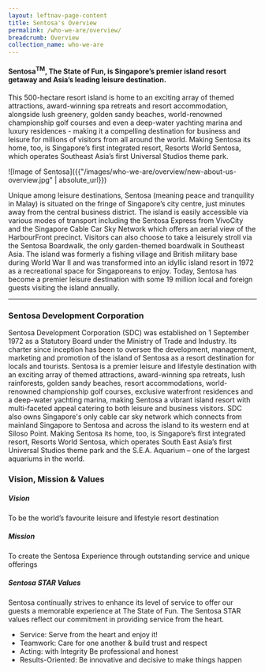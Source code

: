 ```yaml
---
layout: leftnav-page-content
title: Sentosa's Overview
permalink: /who-we-are/overview/
breadcrumb: Overview
collection_name: who-we-are
---
```


#### **Sentosa<sup>TM</sup>, The State of Fun, is Singapore’s premier island resort getaway and Asia’s leading leisure destination.**

This 500-hectare resort island is home to an exciting array of themed attractions, award-winning spa retreats and resort accommodation, alongside lush greenery, golden sandy beaches, world-renowned championship golf courses and even a deep-water yachting marina and luxury residences - making it a compelling destination for business and leisure for millions of visitors from all around the world. Making Sentosa its home, too, is Singapore’s first integrated resort, Resorts World Sentosa, which operates Southeast Asia’s first Universal Studios theme park.

![Image of Sentosa]({{"/images/who-we-are/overview/new-about-us-overview.jpg" | absolute_url}})

Unique among leisure destinations, Sentosa (meaning peace and tranquility in Malay) is situated on the fringe of Singapore’s city centre, just minutes away from the central business district. The island is easily accessible via various modes of transport including the Sentosa Express from VivoCity and the Singapore Cable Car Sky Network which offers an aerial view of the HarbourFront precinct. Visitors can also choose to take a leisurely stroll via the Sentosa Boardwalk, the only garden-themed boardwalk in Southeast Asia. The island was formerly a fishing village and British military base during World War II and was transformed into an idyllic island resort in 1972 as a recreational space for Singaporeans to enjoy. Today, Sentosa has become a premier leisure destination with some 19 million local and foreign guests visiting the island annually.

---

### **Sentosa Development Corporation**


Sentosa Development Corporation (SDC) was established on 1 September 1972 as a Statutory Board under the Ministry of Trade and Industry. Its charter since inception has been to oversee the development, management, marketing and promotion of the island of Sentosa as a resort destination for locals and tourists. Sentosa is a premier leisure and lifestyle destination with an exciting array of themed attractions, award-winning spa retreats, lush rainforests, golden sandy beaches, resort accommodations, world-renowned championship golf courses, exclusive waterfront residences and a deep-water yachting marina, making Sentosa a vibrant island resort with multi-faceted appeal catering to both leisure and business visitors. SDC also owns Singapore's only cable car sky network which connects from mainland Singapore to Sentosa and across the island to its western end at Siloso Point. Making Sentosa its home, too, is Singapore’s first integrated resort, Resorts World Sentosa, which operates South East Asia’s first Universal Studios theme park and the S.E.A. Aquarium – one of the largest aquariums in the world.


### **Vision, Mission & Values**

##### **Vision**
To be the world’s favourite leisure and lifestyle resort destination

##### **Mission**
To create the Sentosa Experience through outstanding service and unique offerings

##### **Sentosa STAR Values**
Sentosa continually strives to enhance its level of service to offer our guests a memorable experience at The State of Fun. The Sentosa STAR values reflect our commitment in providing service from the heart.

* Service: Serve from the heart and enjoy it!
* Teamwork: Care for one another & build trust and respect
* Acting: with Integrity Be professional and honest
* Results-Oriented: Be innovative and decisive to make things happen

